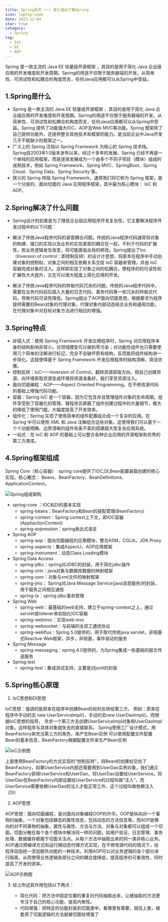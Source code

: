 ```yaml
---
title: Spring系列（一）深入浅出了解Spring
icon: laptop-code
date: 2023-12-04
star: true
category:
  - Spring
tag:
  - IoC
  - DI
  - AOP
---
```


Spring 是一款主流的 Java EE 轻量级开源框架 ，其目的是用于简化 Java 企业级应用的开发难度和开发周期。Spring的用途不仅限于服务器端的开发。从简单性、可测试性和松耦合的角度而言，任何Java应用都可以从Spring中受益。

<!-- more -->

## 1.Spring是什么

- Spring 是一款主流的 Java EE 轻量级开源框架 ，其目的是用于简化 Java 企业级应用的开发难度和开发周期。Spring的用途不仅限于服务器端的开发。从简单性、可测试性和松耦合的角度而言，任何Java应用都可以从Spring中受益。Spring 提供了功能强大IOC、AOP及Web MVC等功能。Spring 框架除了自己提供功能外，还提供整合其他技术和框架的能力。是当前企业中Java开发几乎不能缺少的框架之一。
- 广义上的 Spring 泛指以 Spring Framework 为核心的 Spring 技术栈。Spring自2003年1.0版本发布以来，经过十多年的发展，Spring 已经不再是一个单纯的应用框架，而是逐渐发展成为一个由多个不同子项目（模块）组成的成熟技术，例如 Spring Framework、Spring MVC、SpringBoot、Spring Cloud、Spring Data、Spring Security 等。
- 狭义的 Spring 特指 Spring Framework，通常我们将它称为 Spring 框架，是一个分层的、面向切面的 Java 应用程序框架，其中最为核心模块： IoC 和 AOP。

## 2.Spring解决了什么问题

- Spring设计的初衷是为了降低企业级应用程序开发复杂性，它主要解决程序开发过程中的以下问题：

- 解决了传统Java程序代码的紧密耦合问题。传统的Java程序代码通常将对象的构建、接口的实现以及业务的实现紧密的耦合在一起，不利于代码的扩展性，若业务逻辑发生改变，将可能面临全局的修改。Spring提出了Ioc（Inversion of control：即控制反转）的设计计思想，将原本在程序中手动创建对象的控制权、对象之间的相互依赖关系交给 IoC 容器来管理，并由 IoC 容器完成对象的注入。这样即实现了对象之间的松耦合，使程序的的可读性和扩展性大大提升，又在可以很大程度上简化应用的开发。
- 解决了传统Java程序代码的样板代码冗余的问题。传统的Java程序代码中，需要在业务代码前后插入大量的日志代码、事务代码等一些冗余的样板式代码，导致代码可读性降低。Spring提出了AOP面向切面思想，根据要求为程序提供需要的Bean对象的代理对象，代理对象内部动态结合业务和通用功能，在代理对象中对目标对象方法进行相应的增强。

## 3.Spring特点

- 非侵入式：使用 Spring Framework 开发应用程序时，Spring 对应用程序本身的结构影响非常小。对领域模型可以做到零污染；对功能性组件也只需要使用几个简单的注解进行标记，完全不会破坏原有结构，反而能将组件结构进一步简化。这就使得基于 Spring Framework 开发应用程序时结构清晰、简洁优雅。
- 控制反转：IoC——Inversion of Control，翻转资源获取方向。把自己创建资源、向环境索取资源变成环境将资源准备好，我们享受资源注入。
- 面向切面编程：AOP——Aspect Oriented Programming，在不修改源代码的基础上增强代码功能。
- 容器：Spring IoC 是一个容器，因为它包含并且管理组件对象的生命周期。组件享受到了容器化的管理，替程序员屏蔽了组件创建过程中的大量细节，极大的降低了使用门槛，大幅度提高了开发效率。
- 组件化：Spring 实现了使用简单的组件配置组合成一个复杂的应用。在 Spring 中可以使用 XML 和 Java 注解组合这些对象。这使得我们可以基于一个个功能明确、边界清晰的组件有条不紊的搭建超大型复杂应用系统。
- 一站式：在 IoC 和 AOP 的基础上可以整合各种企业应用的开源框架和优秀的第三方类库。
  
## 4.Spring框架组成

Spring Core（核心容器）
 spring core提供了IOC,DI,Bean配置装载创建的核心实现。核心概念： Beans、BeanFactory、BeanDefinitions、ApplicationContext。

![Spring组成架构](.\assets\Spring组成架构.png)

- spring-core ：IOC和DI的基本实现
  - spring-beans：BeanFactory和Bean的装配管理(BeanFactory)
  - spring-context：Spring context上下文，即IOC容器(AppliactionContext)
  - spring-expression：spring表达式语言
- Spring AOP
  - spring-aop：面向切面编程的应用模块，整合ASM，CGLib，JDK Proxy
  - spring-aspects：集成AspectJ，AOP应用框架
  - spring-instrument：动态Class Loading模块
- Spring Data Access
  - spring-jdbc：spring对JDBC的封装，用于简化jdbc操作
  - spring-orm：java对象与数据库数据的映射框架
  - spring-oxm：对象与xml文件的映射框架
  - spring-jms： Spring对Java Message Service(java消息服务)的封装，用于服务之间相互通信
  - spring-tx：spring jdbc事务管理
- Spring Web
  - spring-web：最基础的web支持，建立于spring-context之上，通过servlet或listener来初始化IOC容器
  - spring-webmvc：实现web mvc
  - spring-websocket：与前端的全双工通信协议
  - spring-webflux：Spring 5.0提供的，用于取代传统java servlet，非阻塞式Reactive Web框架，异步，非阻塞，事件驱动的服务
- Spring Message
  - spring-messaging：spring 4.0提供的，为Spring集成一些基础的报文传送服务
- Spring test
  - spring-test：集成测试支持，主要是对junit的封装
  
## 5.Spring核心原理

1. IoC思想和DI思想
   

  IoC思想：强调的是原来在程序中创建Bean的权利反转给第三方。 例如：原来在程序中手动的去 new UserServiceImpl()，手动的去new UserDaoImpl()，而根据IoC思想的指导， 寻求一个第三方去创建UserServiceImpl对象和UserDaoImpl对象。这样程序与具体对象就失去的直接联系。 Spring使用工厂设计模式，用BeanFactory来充当第三方的角色，来产生Bean实例 可以使用配置文件配置Bean的基本信息，BeanFactory根据配置文件来生产Bean实例

![IoC示例图](./assets/IoC示例图.png)


  上面使用BeanFactory的方式实现的"控制反转"，将Bean的创建权交给了BeanFactory，如果UserService内部还需要用到UserDao实例对象，我们通过BeanFactory获得UserService和UserDao，将UserDao设置给UserService。将UserDao在BeanFactory内部设置给UserService的过程叫做“注入”，而UserService需要依赖UserDao的注入才能正常工作，这个过程叫做依赖注入（DI）

2. AOP思想

AOP思想：面向切面编程，是对面向对象编程OOP的升华。OOP是纵向对一个事物的抽象，一个对象包括静态的属性信息，包括动态的方法信息等。而AOP是横向的对不同事物的抽象，属性与属性、方法与方法、对象与对象都可以组成一个切面。切面分散在每个各个模块中解决同一样的问题，如用户验证、日志管理、事务处理、数据缓存都属于切面关注点。从每个方法中抽取出来的同一类非核心业务。AOP通过预编译方式和运行期动态代理方式实现，在不修改源代码的情况下，给程序动态统一添加额外功能的一种技术。利用AOP可以对业务逻辑的各个部分进行隔离，从而使得业务逻辑各部分之间的耦合度降低，提高程序的可重用性，同时提高了开发的效率。

![AOP示例图](./assets/AOP示例图.png)

3. 综上所述其作用包括以下两点：

   - 简化代码：把方法中固定位置的重复的代码抽取出来，让被抽取的方法更专注于自己的核心功能，提高内聚性。
   - 代码增强：把特定的功能封装到切面类中，看哪里有需要，就往上套，被套用了切面逻辑的方法就被切面给增强了